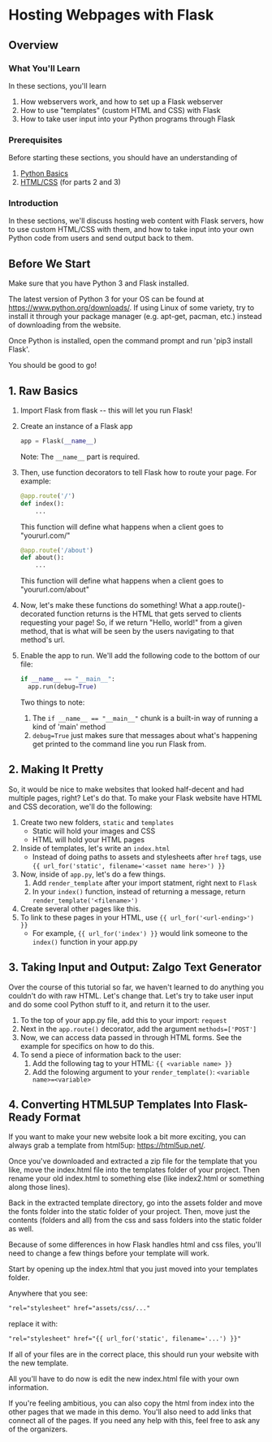 # Hosting Webpages with Flask
## Overview

### What You'll Learn
In these sections, you'll learn
1. How webservers work, and how to set up a Flask webserver
2. How to use "templates" (custom HTML and CSS) with Flask
3. How to take user input into your Python programs through Flask

### Prerequisites
Before starting these sections, you should have an understanding of
1. [Python Basics](https://github.com/HackBinghamton/PythonWorkshop)
2. [HTML/CSS](link) (for parts 2 and 3)

### Introduction
In these sections, we'll discuss hosting web content with Flask servers, how to use custom HTML/CSS with them, and how to take input into your own Python code from users and send output back to them.

## Before We Start
Make sure that you have Python 3 and Flask installed.

The latest version of Python 3 for your OS can be found at https://www.python.org/downloads/.
If using Linux of some variety, try to install it through your package manager (e.g. apt-get, pacman, etc.) instead of downloading from the website.

Once Python is installed, open the command prompt and run 'pip3 install Flask'.

You should be good to go!

## 1. Raw Basics
1. Import Flask from flask -- this will let you run Flask!

1. Create an instance of a Flask app
    ```python
    app = Flask(__name__)
    ```
    Note: The `__name__` part is required.

1. Then, use function decorators to tell Flask how to route your page.
    For example:
    ```python
    @app.route('/')
    def index():
        ...
    ```
    This function will define what happens when a client goes to "yoururl.com/"
    
    ```python
    @app.route('/about')
    def about():
        ...
    ```
    This function will define what happens when a client goes to "yoururl.com/about"

1. Now, let's make these functions do something!
    What a app.route()-decorated function returns is the HTML that gets served to clients requesting your page!
    So, if we return "Hello, world!" from a given method, that is what will be seen by the users navigating to that method's url.

1. Enable the app to run.
    We'll add the following code to the bottom of our file:
    ```python
    if __name__ == "__main__":
      app.run(debug=True)
    ```
    Two things to note:
    1. The `if __name__ == "__main__"` chunk is a built-in way of running a kind of 'main' method
    2. `debug=True` just makes sure that messages about what's happening get printed to the command line you run Flask from.
    
## 2. Making It Pretty
So, it would be nice to make websites that looked half-decent and had multiple pages, right? Let's do that.
To make your Flask website have HTML and CSS decoration, we'll do the following:
1. Create two new folders, `static` and `templates`
    * Static will hold your images and CSS
    * HTML will hold your HTML pages
1. Inside of templates, let's write an `index.html`
    * Instead of doing paths to assets and stylesheets after `href` tags, use `{{ url_for('static', filename='<asset name here>') }}`
1. Now, inside of `app.py`, let's do a few things. 
    1. Add `render_template` after your import statment, right next to `Flask`
    1. In your `index()` function, instead of returning a message, return `render_template('<filename>')`
1. Create several other pages like this.
1. To link to these pages in your HTML, use `{{ url_for('<url-ending>') }}`
    * For example, `{{ url_for('index') }}` would link someone to the `index()` function in your app.py

## 3. Taking Input and Output: Zalgo Text Generator
Over the course of this tutorial so far, we haven't learned to do anything you couldn't do with raw HTML. Let's change that.
Let's try to take user input and do some cool Python stuff to it, and return it to the user.
1. To the top of your app.py file, add this to your import: `request`
1. Next in the `app.route()` decorator, add the argument `methods=['POST']`
1. Now, we can access data passed in through HTML forms. See the example for specifics on how to do this. 
1. To send a piece of information back to the user:
    1. Add the following tag to your HTML: `{{ <variable name> }}`
    1. Add the folowing argument to your `render_template()`: `<variable name>=<variable>`

## 4. Converting HTML5UP Templates Into Flask-Ready Format
If you want to make your new website look a bit more exciting, you can always grab a template from html5up: https://html5up.net/.

Once you've downloaded and extracted a zip file for the template that you like, move the index.html file into the templates folder of your project. Then rename your old index.html to something else (like index2.html or something along those lines).

Back in the extracted template directory, go into the assets folder and move the fonts folder into the static folder of your project. Then, move just the contents (folders and all) from the css and sass folders into the static folder as well.

Because of some differences in how Flask handles html and css files, you'll need to change a few things before your template will work.

Start by opening up the index.html that you just moved into your templates folder.

Anywhere that you see:

```html
"rel="stylesheet" href="assets/css/..."
```

replace it with:

```html
"rel="stylesheet" href="{{ url_for('static', filename='...') }}"
```

If all of your files are in the correct place, this should run your website with the new template.

All you'll have to do now is edit the new index.html file with your own information.

If you're feeling ambitious, you can also copy the html from index into the other pages that we made in this demo. You'll also need to add links that connect all of the pages. If you need any help with this, feel free to ask any of the organizers.
